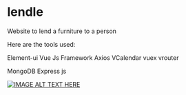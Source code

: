 # lendle
Website to lend a furniture to a person 

Here are the tools used:

Element-ui
Vue Js Framework
Axios
VCalendar
vuex
vrouter

MongoDB
Express js

[![IMAGE ALT TEXT HERE](https://img.youtube.com/vi/eAA8pxRFp9k/0.jpg)](https://www.youtube.com/watch?v=eAA8pxRFp9k)
